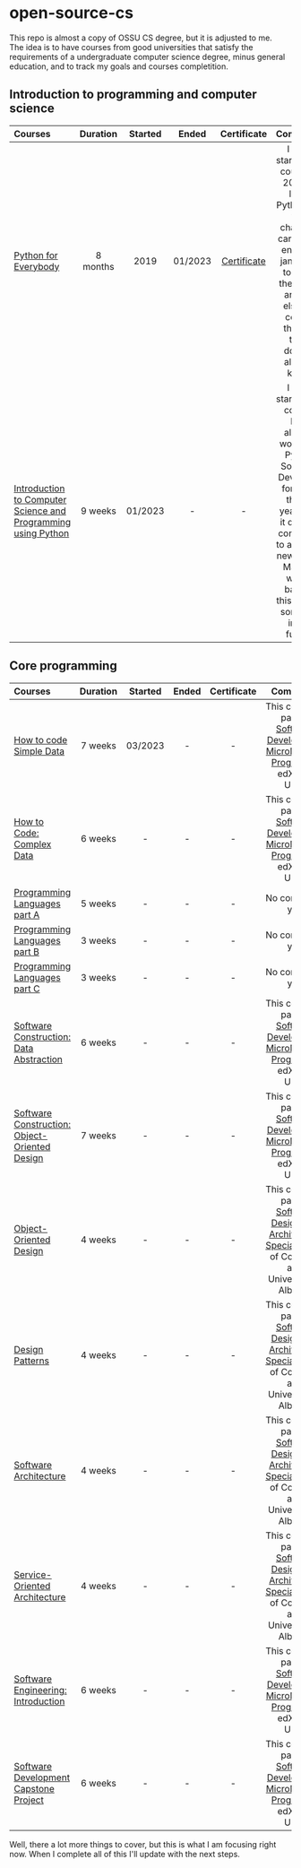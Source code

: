 # open-source-cs
This repo is almost a copy of OSSU CS degree, but it is adjusted to me. <br>
The idea is to have courses from good universities that satisfy the requirements of a undergraduate computer science degree, minus general education, and to track my goals and courses completition. <br>


## Introduction to programming and computer science

Courses | Duration | Started | Ended | Certificate | Comments
:-- | :--: | :--: | :--: | :--: | :--:
[Python for Everybody](https://www.coursera.org/specializations/python?) | 8 months | 2019 | 01/2023 | [Certificate](https://www.coursera.org/account/accomplishments/specialization/certificate/FRPHTDKDK5FX) | I have started this course in 2019 to learn Python as I was changing carrer and ended in jan/2023 to see if there was anythin else the course thought that I doesn't already knew.
[Introduction to Computer Science and Programming using Python](https://www.edx.org/course/introduction-to-computer-science-and-programming-7) | 9 weeks | 01/2023 | - | - | I have started this course, but I already work as a Python Software Developer for more than 3 years, so, it doesn't contribute to anything new to me. Maybe I will go back in this course someday in the future.


## Core programming

Courses | Duration | Started | Ended | Certificate | Comments
:-- | :--: | :--: | :--: | :--: | :--:
[How to code Simple Data](https://www.edx.org/course/how-to-code-simple-data) | 7 weeks | 03/2023 | - | - | This course is part of [Software Development MicroMasters Program](https://www.edx.org/micromasters/ubcx-software-development) of edX and UBC.
[How to Code: Complex Data](https://www.edx.org/course/how-to-code-complex-data) | 6 weeks | - | - | - | This course is part of [Software Development MicroMasters Program](https://www.edx.org/micromasters/ubcx-software-development) of edX and UBC.
[Programming Languages part A](https://www.coursera.org/learn/programming-languages) | 5 weeks | - | - | - | No comments yet.
[Programming Languages part B](https://www.coursera.org/learn/programming-languages-part-b) | 3 weeks | - | - | - | No comments yet.
[Programming Languages part C](https://www.coursera.org/learn/programming-languages-part-c) | 3 weeks | - | - | - | No comments yet.
[Software Construction: Data Abstraction](https://www.edx.org/course/software-construction-data-abstraction) | 6 weeks | - | - | - | This course is part of [Software Development MicroMasters Program](https://www.edx.org/micromasters/ubcx-software-development) of edX and UBC.
[Software Construction: Object-Oriented Design](https://www.edx.org/course/software-construction-object-oriented-design) | 7 weeks | - | - | - | This course is part of [Software Development MicroMasters Program](https://www.edx.org/micromasters/ubcx-software-development) of edX and UBC.
[Object-Oriented Design](https://www.coursera.org/learn/object-oriented-design?specialization=software-design-architecture) | 4 weeks | - | - | - | This course is part of [Software Design and Architecture Specialization](https://www.coursera.org/specializations/software-design-architecture) of Coursera and University of Alberta.
[Design Patterns](https://www.coursera.org/learn/design-patterns?specialization=software-design-architecture) | 4 weeks | - | - | - | This course is part of [Software Design and Architecture Specialization](https://www.coursera.org/specializations/software-design-architecture) of Coursera and University of Alberta.
[Software Architecture](https://www.coursera.org/learn/software-architecture?specialization=software-design-architecture) | 4 weeks | - | - | - | This course is part of [Software Design and Architecture Specialization](https://www.coursera.org/specializations/software-design-architecture) of Coursera and University of Alberta.
[Service-Oriented Architecture](https://www.coursera.org/learn/service-oriented-architecture?specialization=software-design-architecture) | 4 weeks | - | - | - | This course is part of [Software Design and Architecture Specialization](https://www.coursera.org/specializations/software-design-architecture) of Coursera and University of Alberta.
[Software Engineering: Introduction](https://www.edx.org/course/software-engineering-introduction) | 6 weeks | - | - | - | This course is part of [Software Development MicroMasters Program](https://www.edx.org/micromasters/ubcx-software-development) of edX and UBC.
[Software Development Capstone Project](https://www.edx.org/course/software-development-capstone-project) | 6 weeks | - | - | - | This course is part of [Software Development MicroMasters Program](https://www.edx.org/micromasters/ubcx-software-development) of edX and UBC.


Well, there a lot more things to cover, but this is what I am focusing right now. When I complete all of this I'll update with the next steps.
